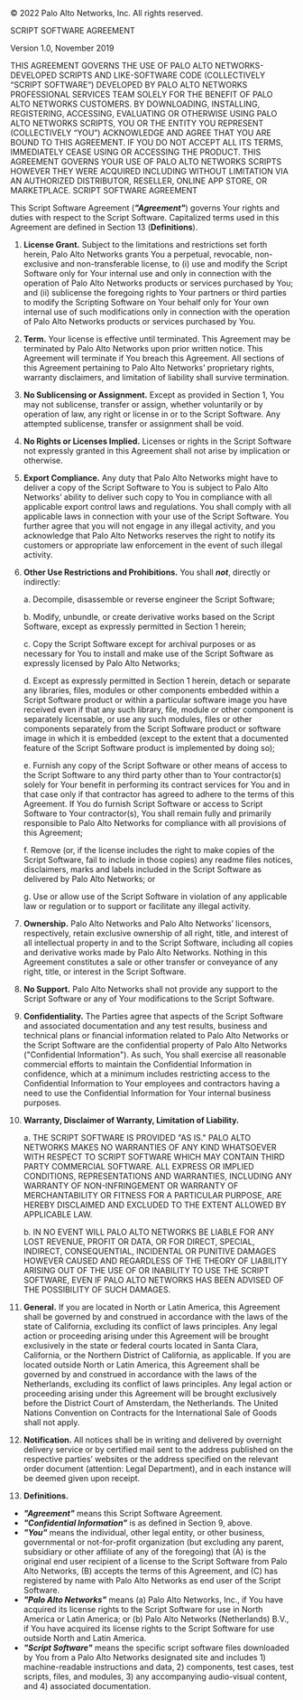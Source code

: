 © 2022 Palo Alto Networks, Inc.  All rights reserved.

SCRIPT SOFTWARE AGREEMENT

Version 1.0, November 2019

THIS AGREEMENT GOVERNS THE USE OF PALO ALTO NETWORKS-DEVELOPED SCRIPTS AND
LIKE-SOFTWARE CODE (COLLECTIVELY “SCRIPT SOFTWARE”) DEVELOPED BY PALO ALTO NETWORKS
PROFESSIONAL SERVICES TEAM SOLELY FOR THE BENEFIT OF PALO ALTO NETWORKS CUSTOMERS.
BY DOWNLOADING, INSTALLING, REGISTERING, ACCESSING, EVALUATING OR OTHERWISE
USING PALO ALTO NETWORKS SCRIPTS, YOU OR THE ENTITY YOU REPRESENT (COLLECTIVELY
“YOU”) ACKNOWLEDGE AND AGREE THAT YOU ARE BOUND TO THIS AGREEMENT. IF YOU DO
NOT ACCEPT ALL ITS TERMS, IMMEDIATELY CEASE USING OR ACCESSING THE PRODUCT. THIS
AGREEMENT GOVERNS YOUR USE OF PALO ALTO NETWORKS SCRIPTS HOWEVER THEY WERE
ACQUIRED INCLUDING WITHOUT LIMITATION VIA AN AUTHORIZED DISTRIBUTOR, RESELLER,
ONLINE APP STORE, OR MARKETPLACE.
SCRIPT SOFTWARE AGREEMENT

This Script Software Agreement (***"Agreement"***) governs Your rights and duties with
respect to the Script Software. Capitalized terms used in this Agreement are defined in
Section 13 (**Definitions**).

1. **License Grant.** Subject to the limitations and restrictions set forth herein, Palo
   Alto Networks grants You a perpetual, revocable, non-exclusive and
   non-transferable license, to (i) use and modify the Script Software only for Your
   internal use and only in connection with the operation of Palo Alto Networks
   products or services purchased by You; and (ii) sublicense the foregoing rights to
   Your partners or third parties to modify the Scripting Software on Your behalf
   only for Your own internal use of such modifications only in connection with the
   operation of Palo Alto Networks products or services purchased by You.

2. **Term.** Your license is effective until terminated. This Agreement may be
   terminated by Palo Alto Networks upon prior written notice. This Agreement will
   terminate if You breach this Agreement. All sections of this Agreement
   pertaining to Palo Alto Networks’ proprietary rights, warranty disclaimers, and
   limitation of liability shall survive termination.

3. **No Sublicensing or Assignment.** Except as provided in Section 1, You may not
   sublicense, transfer or assign, whether voluntarily or by operation of law, any
   right or license in or to the Script Software. Any attempted sublicense, transfer or
   assignment shall be void.

4. **No Rights or Licenses Implied.** Licenses or rights in the Script Software not
   expressly granted in this Agreement shall not arise by implication or otherwise.

5. **Export Compliance.** Any duty that Palo Alto Networks might have to deliver a
   copy of the Script Software to You is subject to Palo Alto Networks’ ability to
   deliver such copy to You in compliance with all applicable export control laws and
   regulations. You shall comply with all applicable laws in connection with your
   use of the Script Software. You further agree that you will not engage in any
   illegal activity, and you acknowledge that Palo Alto Networks reserves the right to
   notify its customers or appropriate law enforcement in the event of such illegal
   activity.

6. **Other Use Restrictions and Prohibitions.** You shall ***not***, directly or indirectly:

   a. Decompile, disassemble or reverse engineer the Script Software;

   b. Modify, unbundle, or create derivative works based on the Script Software,
   except as expressly permitted in Section 1 herein;

   c. Copy the Script Software except for archival purposes or as necessary for
   You to install and make use of the Script Software as expressly licensed
   by Palo Alto Networks;

   d. Except as expressly permitted in Section 1 herein, detach or separate any
   libraries, files, modules or other components embedded within a Script
   Software product or within a particular software image you have received
   even if that any such library, file, module or other component is separately
   licensable, or use any such modules, files or other components separately
   from the Script Software product or software image in which it is
   embedded (except to the extent that a documented feature of the Script
   Software product is implemented by doing so);

   e. Furnish any copy of the Script Software or other means of access to the
   Script Software to any third party other than to Your contractor(s) solely for
   Your benefit in performing its contract services for You and in that case
   only if that contractor has agreed to adhere to the terms of this
   Agreement. If You do furnish Script Software or access to Script Software
   to Your contractor(s), You shall remain fully and primarily responsible to
   Palo Alto Networks for compliance with all provisions of this Agreement;

   f. Remove (or, if the license includes the right to make copies of the Script
   Software, fail to include in those copies) any readme files notices,
   disclaimers, marks and labels included in the Script Software as delivered
   by Palo Alto Networks; or

   g. Use or allow use of the Script Software in violation of any applicable law or
   regulation or to support or facilitate any illegal activity.

7. **Ownership.** Palo Alto Networks and Palo Alto Networks’ licensors, respectively,
   retain exclusive ownership of all right, title, and interest of all intellectual property
   in and to the Script Software, including all copies and derivative works made by
   Palo Alto Networks. Nothing in this Agreement constitutes a sale or other transfer
   or conveyance of any right, title, or interest in the Script Software.

8. **No Support.** Palo Alto Networks shall not provide any support to the Script
   Software or any of Your modifications to the Script Software.

9. **Confidentiality.** The Parties agree that aspects of the Script Software and
   associated documentation and any test results, business and technical plans or
   financial information related to Palo Alto Networks or the Script Software are the
   confidential property of Palo Alto Networks ("Confidential Information"). As such,
   You shall exercise all reasonable commercial efforts to maintain the Confidential
   Information in confidence, which at a minimum includes restricting access to the
   Confidential Information to Your employees and contractors having a need to use
   the Confidential Information for Your internal business purposes.

6. **Warranty, Disclaimer of Warranty, Limitation of Liability.**

   a. THE SCRIPT SOFTWARE IS PROVIDED "AS IS." PALO ALTO
   NETWORKS MAKES NO WARRANTIES OF ANY KIND WHATSOEVER
   WITH RESPECT TO SCRIPT SOFTWARE WHICH MAY CONTAIN
   THIRD PARTY COMMERCIAL SOFTWARE. ALL EXPRESS OR
   IMPLIED CONDITIONS, REPRESENTATIONS AND WARRANTIES,
   INCLUDING ANY WARRANTY OF NON-INFRINGEMENT OR
   WARRANTY OF MERCHANTABILITY OR FITNESS FOR A
   PARTICULAR PURPOSE, ARE HEREBY DISCLAIMED AND
   EXCLUDED TO THE EXTENT ALLOWED BY APPLICABLE LAW.

   b. IN NO EVENT WILL PALO ALTO NETWORKS BE LIABLE FOR ANY
   LOST REVENUE, PROFIT OR DATA, OR FOR DIRECT, SPECIAL,
   INDIRECT, CONSEQUENTIAL, INCIDENTAL OR PUNITIVE DAMAGES
   HOWEVER CAUSED AND REGARDLESS OF THE THEORY OF
   LIABILITY ARISING OUT OF THE USE OF OR INABILITY TO USE THE
   SCRIPT SOFTWARE, EVEN IF PALO ALTO NETWORKS HAS BEEN
   ADVISED OF THE POSSIBILITY OF SUCH DAMAGES.

11. **General.** If you are located in North or Latin America, this Agreement shall be
    governed by and construed in accordance with the laws of the state of California,
    excluding its conflict of laws principles. Any legal action or proceeding arising
    under this Agreement will be brought exclusively in the state or federal courts
    located in Santa Clara, California, or the Northern District of California, as
    applicable. If you are located outside North or Latin America, this Agreement
    shall be governed by and construed in accordance with the laws of the
    Netherlands, excluding its conflict of laws principles. Any legal action or
    proceeding arising under this Agreement will be brought exclusively before the
    District Court of Amsterdam, the Netherlands. The United Nations Convention on
    Contracts for the International Sale of Goods shall not apply.

12. **Notification.** All notices shall be in writing and delivered by overnight delivery
    service or by certified mail sent to the address published on the respective
    parties’ websites or the address specified on the relevant order document
    (attention: Legal Department), and in each instance will be deemed given upon
    receipt.

13. **Definitions.**
* ***"Agreement"*** means this Script Software Agreement.
* ***"Confidential Information"*** is as defined in Section 9, above.
* ***"You"*** means the individual, other legal entity, or other business,
  governmental or not-for-profit organization (but excluding any parent,
  subsidiary or other affiliate of any of the foregoing) that (A) is the original end
  user recipient of a license to the Script Software from Palo Alto Networks, (B)
  accepts the terms of this Agreement, and (C) has registered by name with
  Palo Alto Networks as end user of the Script Software.
* ***"Palo Alto Networks"*** means (a) Palo Alto Networks, Inc., if You have
  acquired its license rights to the Script Software for use in North America or
  Latin America; or (b) Palo Alto Networks (Netherlands) B.V., if You have
  acquired its license rights to the Script Software for use outside North and
  Latin America.
* ***"Script Software"*** means the specific script software files downloaded by
  You from a Palo Alto Networks designated site and includes 1)
  machine-readable instructions and data, 2) components, test cases, test
  scripts, files, and modules, 3) any accompanying audio-visual content, and 4)
  associated documentation.
